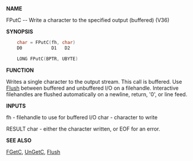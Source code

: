 
**NAME**

FPutC -- Write a character to the specified output (buffered) (V36)

**SYNOPSIS**

```c
    char = FPutC(fh, char)
    D0           D1   D2

    LONG FPutC(BPTR, UBYTE)

```
**FUNCTION**

Writes a single character to the output stream.  This call is
buffered.  Use [Flush](Flush) between buffered and unbuffered I/O on a
filehandle.  Interactive filehandles are flushed automatically
on a newline, return, '0', or line feed.

**INPUTS**

fh   - filehandle to use for buffered I/O
char - character to write

RESULT
char - either the character written, or EOF for an error.

**SEE ALSO**

[FGetC](FGetC), [UnGetC](UnGetC), [Flush](Flush)
